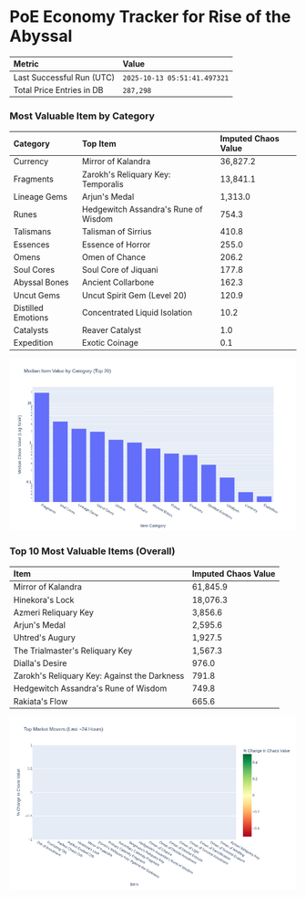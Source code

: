 # PoE Economy Tracker for Rise of the Abyssal

<!-- START_MAINTENANCE -->
| Metric | Value |
|:---|:---|
| Last Successful Run (UTC) | `2025-10-13 05:51:41.497321` |
| Total Price Entries in DB | `287,298` |

<!-- END_MAINTENANCE -->

<!-- START_DATAFRAME_DEBUG -->
<!-- END_DATAFRAME_DEBUG -->

<!-- START_CATEGORY_ANALYSIS -->
### Most Valuable Item by Category
| Category | Top Item | Imputed Chaos Value |
| :--- | :--- | :--- |
| Currency | Mirror of Kalandra | 36,827.2 |
| Fragments | Zarokh's Reliquary Key: Temporalis | 13,841.1 |
| Lineage Gems | Arjun's Medal | 1,313.0 |
| Runes | Hedgewitch Assandra's Rune of Wisdom | 754.3 |
| Talismans | Talisman of Sirrius | 410.8 |
| Essences | Essence of Horror | 255.0 |
| Omens | Omen of Chance | 206.2 |
| Soul Cores | Soul Core of Jiquani | 177.8 |
| Abyssal Bones | Ancient Collarbone | 162.3 |
| Uncut Gems | Uncut Spirit Gem (Level 20) | 120.9 |
| Distilled Emotions | Concentrated Liquid Isolation | 10.2 |
| Catalysts | Reaver Catalyst | 1.0 |
| Expedition | Exotic Coinage | 0.1 |


![Category Analysis Chart](charts/category_analysis.png)
<!-- END_ANALYSIS -->

<!-- START_ANALYSIS -->
### Top 10 Most Valuable Items (Overall)
| Item | Imputed Chaos Value |
| :--- | :--- |
| Mirror of Kalandra | 61,845.9 |
| Hinekora's Lock | 18,076.3 |
| Azmeri Reliquary Key | 3,856.6 |
| Arjun's Medal | 2,595.6 |
| Uhtred's Augury | 1,927.5 |
| The Trialmaster's Reliquary Key | 1,567.3 |
| Dialla's Desire | 976.0 |
| Zarokh's Reliquary Key: Against the Darkness | 791.8 |
| Hedgewitch Assandra's Rune of Wisdom | 749.8 |
| Rakiata's Flow | 665.6 |


![Market Movers Chart](charts/market_movers.png)
<!-- END_ANALYSIS -->
